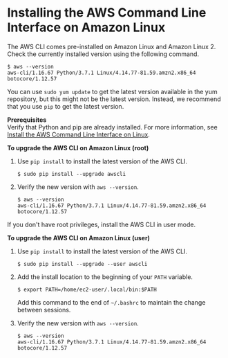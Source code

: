 # Installing the AWS Command Line Interface on Amazon Linux<a name="install-linux-al2017"></a>

The AWS CLI comes pre\-installed on Amazon Linux and Amazon Linux 2\. Check the currently installed version using the following command\.

```
$ aws --version
aws-cli/1.16.67 Python/3.7.1 Linux/4.14.77-81.59.amzn2.x86_64 botocore/1.12.57
```

You can use `sudo yum update` to get the latest version available in the yum repository, but this might not be the latest version\. Instead, we recommend that you use `pip` to get the latest version\.

**Prerequisites**  
Verify that Python and pip are already installed\. For more information, see [Install the AWS Command Line Interface on Linux](install-linux.md)\.

**To upgrade the AWS CLI on Amazon Linux \(root\)**

1. Use `pip install` to install the latest version of the AWS CLI\.

   ```
   $ sudo pip install --upgrade awscli
   ```

1. Verify the new version with `aws --version`\.

   ```
   $ aws --version
   aws-cli/1.16.67 Python/3.7.1 Linux/4.14.77-81.59.amzn2.x86_64 botocore/1.12.57
   ```

If you don't have root privileges, install the AWS CLI in user mode\.

**To upgrade the AWS CLI on Amazon Linux \(user\)**

1. Use `pip install` to install the latest version of the AWS CLI\.

   ```
   $ sudo pip install --upgrade --user awscli
   ```

1. Add the install location to the beginning of your `PATH` variable\.

   ```
   $ export PATH=/home/ec2-user/.local/bin:$PATH
   ```

   Add this command to the end of `~/.bashrc` to maintain the change between sessions\.

1. Verify the new version with `aws --version`\.

   ```
   $ aws --version
   aws-cli/1.16.67 Python/3.7.1 Linux/4.14.77-81.59.amzn2.x86_64 botocore/1.12.57
   ```